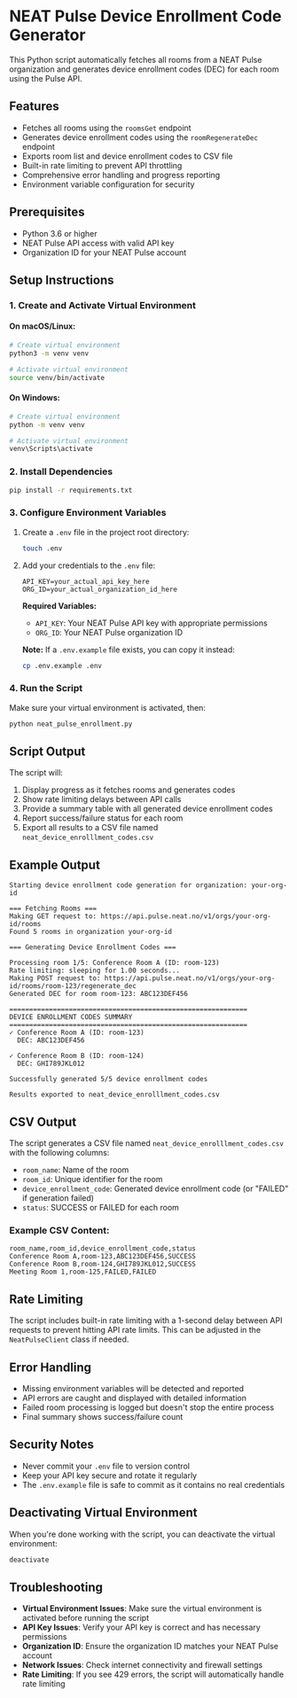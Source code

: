 # NEAT Pulse Device Enrollment Code Generator

This Python script automatically fetches all rooms from a NEAT Pulse organization and generates device enrollment codes (DEC) for each room using the Pulse API.

## Features

- Fetches all rooms using the `roomsGet` endpoint
- Generates device enrollment codes using the `roomRegenerateDec` endpoint
- Exports room list and device enrollment codes to CSV file
- Built-in rate limiting to prevent API throttling
- Comprehensive error handling and progress reporting
- Environment variable configuration for security

## Prerequisites

- Python 3.6 or higher
- NEAT Pulse API access with valid API key
- Organization ID for your NEAT Pulse account

## Setup Instructions

### 1. Create and Activate Virtual Environment

#### On macOS/Linux:
```bash
# Create virtual environment
python3 -m venv venv

# Activate virtual environment
source venv/bin/activate
```

#### On Windows:
```bash
# Create virtual environment
python -m venv venv

# Activate virtual environment
venv\Scripts\activate
```

### 2. Install Dependencies

```bash
pip install -r requirements.txt
```

### 3. Configure Environment Variables

1. Create a `.env` file in the project root directory:
   ```bash
   touch .env
   ```

2. Add your credentials to the `.env` file:
   ```
   API_KEY=your_actual_api_key_here
   ORG_ID=your_actual_organization_id_here
   ```

   **Required Variables:**
   - `API_KEY`: Your NEAT Pulse API key with appropriate permissions
   - `ORG_ID`: Your NEAT Pulse organization ID

   **Note:** If a `.env.example` file exists, you can copy it instead:
   ```bash
   cp .env.example .env
   ```

### 4. Run the Script

Make sure your virtual environment is activated, then:

```bash
python neat_pulse_enrollment.py
```

## Script Output

The script will:

1. Display progress as it fetches rooms and generates codes
2. Show rate limiting delays between API calls
3. Provide a summary table with all generated device enrollment codes
4. Report success/failure status for each room
5. Export all results to a CSV file named `neat_device_enrolllment_codes.csv`

## Example Output

```
Starting device enrollment code generation for organization: your-org-id

=== Fetching Rooms ===
Making GET request to: https://api.pulse.neat.no/v1/orgs/your-org-id/rooms
Found 5 rooms in organization your-org-id

=== Generating Device Enrollment Codes ===

Processing room 1/5: Conference Room A (ID: room-123)
Rate limiting: sleeping for 1.00 seconds...
Making POST request to: https://api.pulse.neat.no/v1/orgs/your-org-id/rooms/room-123/regenerate_dec
Generated DEC for room room-123: ABC123DEF456

============================================================
DEVICE ENROLLMENT CODES SUMMARY
============================================================
✓ Conference Room A (ID: room-123)
  DEC: ABC123DEF456

✓ Conference Room B (ID: room-124)
  DEC: GHI789JKL012

Successfully generated 5/5 device enrollment codes

Results exported to neat_device_enrolllment_codes.csv
```

## CSV Output

The script generates a CSV file named `neat_device_enrolllment_codes.csv` with the following columns:

- `room_name`: Name of the room
- `room_id`: Unique identifier for the room
- `device_enrollment_code`: Generated device enrollment code (or "FAILED" if generation failed)
- `status`: SUCCESS or FAILED for each room

### Example CSV Content:
```csv
room_name,room_id,device_enrollment_code,status
Conference Room A,room-123,ABC123DEF456,SUCCESS
Conference Room B,room-124,GHI789JKL012,SUCCESS
Meeting Room 1,room-125,FAILED,FAILED
```

## Rate Limiting

The script includes built-in rate limiting with a 1-second delay between API requests to prevent hitting API rate limits. This can be adjusted in the `NeatPulseClient` class if needed.

## Error Handling

- Missing environment variables will be detected and reported
- API errors are caught and displayed with detailed information
- Failed room processing is logged but doesn't stop the entire process
- Final summary shows success/failure count

## Security Notes

- Never commit your `.env` file to version control
- Keep your API key secure and rotate it regularly
- The `.env.example` file is safe to commit as it contains no real credentials

## Deactivating Virtual Environment

When you're done working with the script, you can deactivate the virtual environment:

```bash
deactivate
```

## Troubleshooting

- **Virtual Environment Issues**: Make sure the virtual environment is activated before running the script
- **API Key Issues**: Verify your API key is correct and has necessary permissions
- **Organization ID**: Ensure the organization ID matches your NEAT Pulse account
- **Network Issues**: Check internet connectivity and firewall settings
- **Rate Limiting**: If you see 429 errors, the script will automatically handle rate limiting